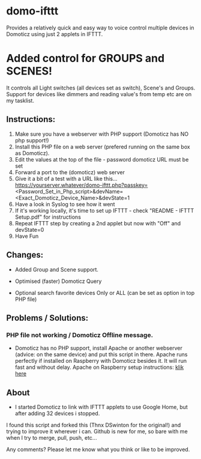 # domo-ifttt

Provides a relatively quick and easy way to voice control multiple devices in Domoticz using just 2 applets in IFTTT.


Added control for GROUPS and SCENES!
=======
It controls all Light switches (all devices set as switch), Scene's and Groups. 
Support for devices like dimmers and reading value's from temp etc are on my tasklist.


## Instructions:
1. Make sure you have a webserver with PHP support (Domoticz has NO php support!)
2. Install this PHP file on a web server (prefered running on the same box as Domoticz).
3. Edit the values at the top of the file - password domoticz URL must be set
4. Forward a port to the (domoticz) web server
5. Give it a bit of a test with a URL like this...  https://yourserver.whatever/domo-ifttt.php?passkey=<Password_Set_in_Php_script>&devName=<Exact_Domoticz_Device_Name>&devState=1
6. Have a look in Syslog to see how it went
7. If it's working locally, it's time to set up IFTTT - check "README - IFTTT Setup.pdf" for instructions
8. Repeat IFTTT step by creating a 2nd applet but now with "Off" and devState=0
9. Have Fun

## Changes:
- Added Group and Scene support.

- Optimised (faster) Domoticz Query

- Optional search favorite devices Only or ALL (can be set as option in top PHP file)

## Problems / Solutions:
### PHP file not working / Domoticz Offline message.
- Domoticz has no PHP support, install Apache or another webserver (advice: on the same device) and put this script in there.
Apache runs perfectly if installed on Raspberry with Domoticz besides it.
It will run fast and without delay.
Apache on Raspberry setup instructions: [klik here](https://www.raspberrypi.org/documentation/remote-access/web-server/apache.md) 

## About 
- I started Domoticz to link with IFTTT applets to use Google Home, but after adding 32 devices i stopped.

I found this script and forked this (Thnx DSwinton for the original!) and trying to improve it wherever i can.
Github is new for me, so bare with me when I try to merge, pull, push, etc...

Any comments? Please let me know what you think or like to be improved.
